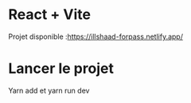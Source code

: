 # React + Vite

Projet disponible :https://illshaad-forpass.netlify.app/

# Lancer le projet

Yarn add et yarn run dev
